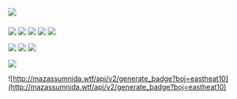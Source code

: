 <img src="https://capsule-render.vercel.app/api?type=wave&color=auto&height=300&section=header&text=Hi there 👋 Dong Yeol&fontSize=50" />

### 



<!--
**eastheat10/eastheat10** is a ✨ _special_ ✨ repository because its `README.md` (this file) appears on your GitHub profile.

Here are some ideas to get you started:

- 🔭 I’m currently working on ...
- 🌱 I’m currently learning ...
- 👯 I’m looking to collaborate on ...
- 🤔 I’m looking for help with ...
- 💬 Ask me about ...
- 📫 How to reach me: ...
- 😄 Pronouns: ...
- ⚡ Fun fact: ...
-->



<img src="https://img.shields.io/badge/Java-3F8AA2?style=flat-square&logo=Java&logoColor=white"/></a> <img src="https://img.shields.io/badge/HTML5-DE4E26?style=flat-square&logo=Html5&logoColor=white"/></a> <img src="https://img.shields.io/badge/CSS3-2DA5D5?style=flat-square&logo=CSS3&logoColor=white"/></a> <img src="https://img.shields.io/badge/Javscript-EED81A?style=flat-square&logo=Javascript&logoColor=white"/></a> <img src="https://img.shields.io/badge/Python-3766AB?style=flat-square&logo=Python&logoColor=white"/></a>



<img src="https://img.shields.io/badge/Spring-6CB33E?style=flat-square&logo=Spring&logoColor=ffffff"/></a> <img src="https://img.shields.io/badge/Django-0B2E20?style=flat-square&logo=Django&logoColor=white"/></a> <img src="https://img.shields.io/badge/Vue.js-3EB37F?style=flat-square&logo=Vue.js&logoColor=white"/></a>



<img src="https://img.shields.io/badge/MySQL-035E85?style=flat-square&logo=MySQL&logoColor=white"/></a>

![http://mazassumnida.wtf/api/v2/generate_badge?boj=eastheat10](http://mazassumnida.wtf/api/v2/generate_badge?boj=eastheat10)


